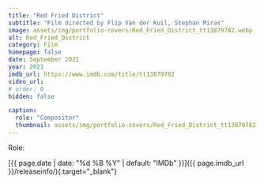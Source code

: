 ```yaml
---
title: "Red Fried District"
subtitle: "Film directed by Flip Van der Kuil, Stephan Miras"
image: assets/img/portfolio-covers/Red_Fried_District_tt13879782.webp
alt: Red_Fried_District
category: Film
homepage: false
date: September 2021
year: 2021
imdb_url: https://www.imdb.com/title/tt13879782
video_url: 
# order: 0
hidden: false

caption:
  role: "Compositor"
  thumbnail: assets/img/portfolio-covers/Red_Fried_District_tt13879782.webp
---
```

Role: <span style="color:white">{{ page.caption.role | default: "N/A" }}</span>

[{{ page.date | date: "%d %B %Y" | default: "IMDb" }}]({{ page.imdb_url }}/releaseinfo/){:target="_blank"}



